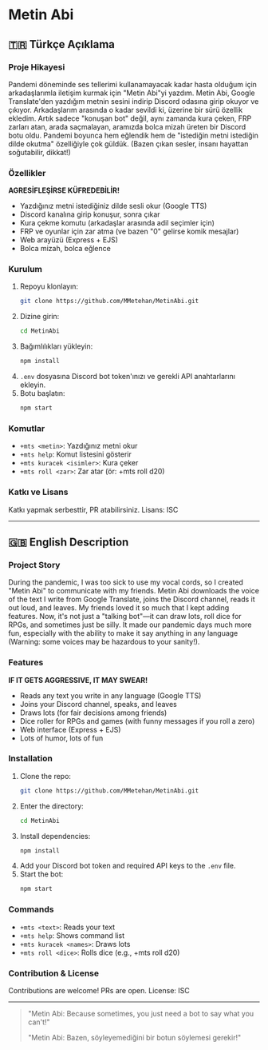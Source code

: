 # Metin Abi

## 🇹🇷 Türkçe Açıklama

### Proje Hikayesi
Pandemi döneminde ses tellerimi kullanamayacak kadar hasta olduğum için arkadaşlarımla iletişim kurmak için "Metin Abi"yi yazdım. Metin Abi, Google Translate'den yazdığım metnin sesini indirip Discord odasına girip okuyor ve çıkıyor. Arkadaşlarım arasında o kadar sevildi ki, üzerine bir sürü özellik ekledim. Artık sadece "konuşan bot" değil, aynı zamanda kura çeken, FRP zarları atan, arada saçmalayan, aramızda bolca mizah üreten bir Discord botu oldu. Pandemi boyunca hem eğlendik hem de "istediğin metni istediğin dilde okutma" özelliğiyle çok güldük. (Bazen çıkan sesler, insanı hayattan soğutabilir, dikkat!)

### Özellikler
**AGRESİFLEŞİRSE KÜFREDEBİLİR!**
- Yazdığınız metni istediğiniz dilde sesli okur (Google TTS)
- Discord kanalına girip konuşur, sonra çıkar
- Kura çekme komutu (arkadaşlar arasında adil seçimler için)
- FRP ve oyunlar için zar atma (ve bazen "0" gelirse komik mesajlar)
- Web arayüzü (Express + EJS)
- Bolca mizah, bolca eğlence

### Kurulum
1. Repoyu klonlayın:
   ```sh
   git clone https://github.com/MMetehan/MetinAbi.git
   ```
2. Dizine girin:
   ```sh
   cd MetinAbi
   ```
3. Bağımlılıkları yükleyin:
   ```sh
   npm install
   ```
4. `.env` dosyasına Discord bot token'ınızı ve gerekli API anahtarlarını ekleyin.
5. Botu başlatın:
   ```sh
   npm start
   ```

### Komutlar
- `+mts <metin>`: Yazdığınız metni okur
- `+mts help`: Komut listesini gösterir
- `+mts kuracek <isimler>`: Kura çeker
- `+mts roll <zar>`: Zar atar (ör: +mts roll d20)

### Katkı ve Lisans
Katkı yapmak serbesttir, PR atabilirsiniz. Lisans: ISC

---

## 🇬🇧 English Description

### Project Story
During the pandemic, I was too sick to use my vocal cords, so I created "Metin Abi" to communicate with my friends. Metin Abi downloads the voice of the text I write from Google Translate, joins the Discord channel, reads it out loud, and leaves. My friends loved it so much that I kept adding features. Now, it's not just a "talking bot"—it can draw lots, roll dice for RPGs, and sometimes just be silly. It made our pandemic days much more fun, especially with the ability to make it say anything in any language (Warning: some voices may be hazardous to your sanity!).

### Features
**IF IT GETS AGGRESSIVE, IT MAY SWEAR!**
- Reads any text you write in any language (Google TTS)
- Joins your Discord channel, speaks, and leaves
- Draws lots (for fair decisions among friends)
- Dice roller for RPGs and games (with funny messages if you roll a zero)
- Web interface (Express + EJS)
- Lots of humor, lots of fun

### Installation
1. Clone the repo:
   ```sh
   git clone https://github.com/MMetehan/MetinAbi.git
   ```
2. Enter the directory:
   ```sh
   cd MetinAbi
   ```
3. Install dependencies:
   ```sh
   npm install
   ```
4. Add your Discord bot token and required API keys to the `.env` file.
5. Start the bot:
   ```sh
   npm start
   ```

### Commands
- `+mts <text>`: Reads your text
- `+mts help`: Shows command list
- `+mts kuracek <names>`: Draws lots
- `+mts roll <dice>`: Rolls dice (e.g., +mts roll d20)

### Contribution & License
Contributions are welcome! PRs are open. License: ISC

---

> "Metin Abi: Because sometimes, you just need a bot to say what you can't!"
> 
> "Metin Abi: Bazen, söyleyemediğini bir botun söylemesi gerekir!"
